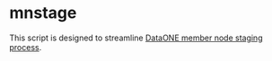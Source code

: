 # mnstage

This script is designed to streamline [DataONE member node staging process](https://github.com/DataONEorg/mnlite/blob/feature/onboarding/docs/operation.md#register-node-in-production-and-approve-node).
